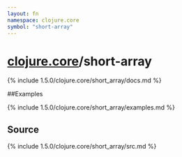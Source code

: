 ```yaml
---
layout: fn
namespace: clojure.core
symbol: "short-array"
---
```


# [clojure.core](../)/short-array

{% include 1.5.0/clojure.core/short_array/docs.md %}

##Examples

{% include 1.5.0/clojure.core/short_array/examples.md %}
## Source
{% include 1.5.0/clojure.core/short_array/src.md %}

